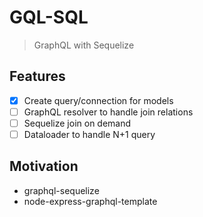 # GQL-SQL

> GraphQL with Sequelize

## Features

- [x] Create query/connection for models
- [ ] GraphQL resolver to handle join relations
- [ ] Sequelize join on demand
- [ ] Dataloader to handle N+1 query

## Motivation

- graphql-sequelize
- node-express-graphql-template
